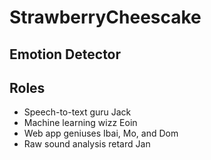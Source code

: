 # StrawberryCheescake
## Emotion Detector

## Roles

- Speech-to-text guru Jack
- Machine learning wizz Eoin
- Web app geniuses Ibai, Mo, and Dom
- Raw sound analysis retard Jan
